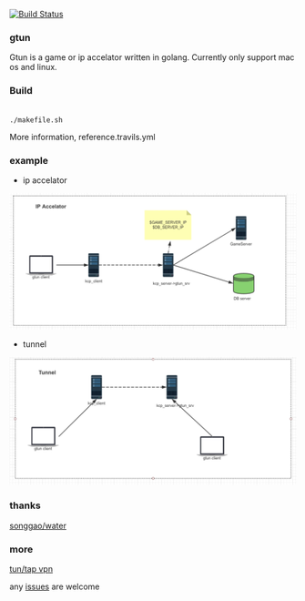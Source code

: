 [![Build Status](https://travis-ci.org/ICKelin/gtun.svg?branch=master)](https://travis-ci.org/ICKelin/gtun)
### gtun
Gtun is a game or ip accelator written in golang.  Currently only support mac os and linux.

### Build

```

./makefile.sh

```

More information, reference.travils.yml

### example

- ip accelator

![ip accelator](./ip_accelator.jpg)

- tunnel

![tunnel](./tunnel.jpg)

### thanks
[songgao/water](https://github.com/songgao/water)

### more
[tun/tap vpn](https://github.com/ICKelin/article/issues/9)

any [issues](https://github.com/ICKelin/gtun/issues/new) are welcome

